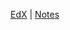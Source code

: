 [EdX](https://courses.edx.org/courses/course-v1:UTAustinX+UT.5.05x+1T2019/course/#block-v1:UTAustinX+UT.5.05x+1T2019+type@chapter+block@7a78687246af4d3788684962136f949b) | [Notes](https://docs.google.com/document/d/1T2pxTHncLFVaaDxPHjy6HF8nyNME-uGiMl_YXTWge2U/edit?usp=sharing)

## 
